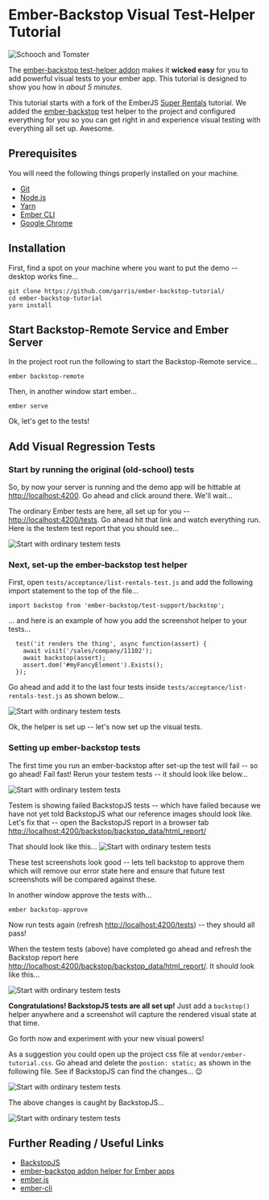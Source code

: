 # Ember-Backstop Visual Test-Helper Tutorial

![Schooch and Tomster](https://github.com/garris/BackstopJS/blob/master/assets/scoochAndTomster.png?raw=true)

The [ember-backstop test-helper addon](https://github.com/garris/ember-backstop) makes it **wicked easy** for you to add powerful visual tests to your ember app.  This tutorial is designed to show you how in *about 5 minutes*.

This tutorial starts with a fork of the EmberJS [Super Rentals](https://guides.emberjs.com/current/tutorial/ember-cli/) tutorial. We added the [ember-backstop](https://github.com/garris/ember-backstop) test helper to the project and configured everything for you so you can get right in and experience visual testing with everything all set up. Awesome.

## Prerequisites

You will need the following things properly installed on your machine.

* [Git](https://git-scm.com/)
* [Node.js](https://nodejs.org/)
* [Yarn](https://yarnpkg.com/)
* [Ember CLI](https://ember-cli.com/)
* [Google Chrome](https://google.com/chrome/)

## Installation

First, find a spot on your machine where you want to put the demo -- desktop works fine...

```
git clone https://github.com/garris/ember-backstop-tutorial/
cd ember-backstop-tutorial
yarn install
```

## Start Backstop-Remote Service and Ember Server
In the project root run the following to start the Backstop-Remote service...

```
ember backstop-remote
```

Then, in another window start ember...

```
ember serve
```

Ok, let's get to the tests!

## Add Visual Regression Tests

### Start by running the original (old-school) tests

So, by now your server is running and the demo app will be hittable at [http://localhost:4200](http://localhost:4200).  Go ahead and click around there. We'll wait...

The ordinary Ember tests are here, all set up for you -- [http://localhost:4200/tests](http://localhost:4200/tests). Go ahead hit that link and watch everything run.  Here is the testem test report that you should see...

![Start with ordinary testem tests](./backstop-tutorial/seventy-six-tests.png)

### Next, set-up the ember-backstop test helper

First, open `tests/acceptance/list-rentals-test.js` and add the following import statement to the top of the file...

```
import backstop from 'ember-backstop/test-support/backstop';
```

... and here is an example of how you add the screenshot helper to your tests...

```
  test('it renders the thing', async function(assert) {
    await visit('/sales/company/11102');
    await backstop(assert);
    assert.dom('#myFancyElement').Exists();
  });
```

Go ahead and add it to the last four tests inside `tests/acceptance/list-rentals-test.js` as shown below...

![Start with ordinary testem tests](./backstop-tutorial/acceptance-test-with-backstop.png)

Ok, the helper is set up -- let's now set up the visual tests.

### Setting up ember-backstop tests

The first time you run an ember-backstop after set-up the test will fail -- so go ahead! Fail fast! Rerun your testem tests -- it should look like below...

![Start with ordinary testem tests](./backstop-tutorial/testem-after-backstop-tests.png)

Testem is showing failed BackstopJS tests -- which have failed because we have not yet told BackstopJS what our reference images should look like. Let's fix that -- open the BackstopJS report in a browser tab [http://localhost:4200/backstop/backstop_data/html_report/](http://localhost:4200/backstop/backstop_data/html_report/)

That should look like this...
![Start with ordinary testem tests](./backstop-tutorial/localhost_4200_backstop_backstop_data_html_report_.png)

These test screenshots look good -- lets tell backstop to approve them which will remove our error state here and ensure that future test screenshots will be compared against these.  

In another window approve the tests with...

```
ember backstop-approve
```

Now run tests again (refresh [http://localhost:4200/tests](http://localhost:4200/tests)) -- they should all pass!  

When the testem tests (above) have completed go ahead and refresh the Backstop report here [http://localhost:4200/backstop/backstop_data/html_report/](http://localhost:4200/backstop/backstop_data/html_report/).  It should look like this...

![Start with ordinary testem tests](./backstop-tutorial/localhost_4200_backstop_backstop_data_html_report_passing.png)

**Congratulations! BackstopJS tests are all set up!**  Just add a `backstop()` helper anywhere and a screenshot will capture the rendered visual state at that time.

Go forth now and experiment with your new visual powers! 

As a suggestion you could open up the project css file at `vendor/ember-tutorial.css`. Go ahead and delete the `postion: static;` as shown in the following file. See if BackstopJS can find the changes... 😉

![Start with ordinary testem tests](./backstop-tutorial/lets-break-one-of-our-screens.png)

The above changes is caught by BackstopJS...

![Start with ordinary testem tests](./backstop-tutorial/backstop-found-our-change.png)

## Further Reading / Useful Links

* [BackstopJS](http://backstopjs.org)
* [ember-backstop addon helper for Ember apps](https://github.com/garris/ember-backstop)
* [ember.js](https://emberjs.com/)
* [ember-cli](https://ember-cli.com/)
